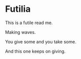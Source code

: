 Futilia
=======

This is a futile read me.

Making waves.

You give some and you take some.

And this one keeps on giving.
